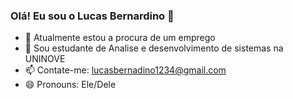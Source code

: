 ### Olá! Eu sou o Lucas Bernardino 👋


- 🔭 Atualmente estou a procura de um emprego
- 🌱 Sou estudante de Analise e desenvolvimento de sistemas na UNINOVE
- 📫 Contate-me: lucasbernadino1234@gmail.com
- 😄 Pronouns: Ele/Dele


